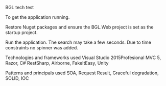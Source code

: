 BGL tech test
 
To get the application running.

Restore Nuget packages and ensure the BGL.Web project is set as the startup project.
 
Run the application.
The search may take a few seconds.
Due to time constraints no spinner was added.
 
Technologies and frameworks used 
Visual Studio 2015Profesional
MVC 5, Razor, C#
RestSharp, Airborne, FakeItEasy, Unity
 
Patterns and principals used
SOA, Request Result, Graceful degradation, SOLID, IOC

